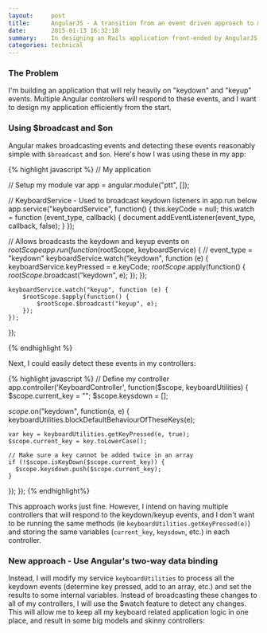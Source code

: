 ```yaml
---
layout:     post
title:      AngularJS - A transition from an event driven approach to monitoring keyboard events to utilizing Angular's two-way bindings
date:       2015-01-13 16:32:18
summary:    In designing an Rails application front-ended by AngularJS, I needed to pass keyboard events to multiple controllers. This is how I transitioned from suing multiple $broadcast and $on methods in my controllers, to monitoring the events in one model instance and using $watch. 
categories: technical
---
```


### The Problem
I'm building an application that will rely heavily on "keydown" and "keyup" events. Multiple Angular controllers will respond to these events, and I want to design my application efficiently from the start. 

### Using $broadcast and $on
Angular makes broadcasting events and detecting these events reasonably simple with `$broadcast` and `$on`. Here's how I was using these in my app:  

{% highlight javascript %}
// My application 

// Setup my module
var app = angular.module("ptt", []);

// KeyboardService - Used to broadcast keydown listeners in app.run below
app.service("keyboardService", function() {
    this.keyCode = null;
    this.watch = function (event_type, callback) {
        document.addEventListener(event_type, callback, false);
    }
});

// Allows broadcasts the keydown and keyup events on $rootScope
app.run(function ($rootScope, keyboardService) {
    // event_type = "keydown"
    keyboardService.watch("keydown", function (e) {
        keyboardService.keyPressed = e.keyCode; 
        $rootScope.$apply(function() {
            $rootScope.$broadcast("keydown", e);
        });
    });

    keyboardService.watch("keyup", function (e) {
        $rootScope.$apply(function() {
            $rootScope.$broadcast("keyup", e);
        });
    });
});


{% endhighlight %}

Next, I could easily detect these events in my controllers:

{% highlight javascript %}
// Define my controller
app.controller('KeyboardController', function($scope, keyboardUtilities) {
  $scope.current_key = "";
  $scope.keysdown = [];

  $scope.$on("keydown", function(a, e) {
    keyboardUtilities.blockDefaultBehaviourOfTheseKeys(e);

    var key = keyboardUtilities.getKeyPressed(e, true);
    $scope.current_key = key.toLowerCase();

    // Make sure a key cannot be added twice in an array
    if (!$scope.isKeyDown($scope.current_key)) {
      $scope.keysdown.push($scope.current_key);
    }
  });
});
{% endhighlight%}

This approach works just fine. However, I intend on having multiple controllers that will respond to the keydown/keyup events, and I don't want to be running the same methods (ie `keyboardUtilities.getKeyPressed(e)`) and storing the same variables (`current_key`, `keysdown`, etc.) in each controller. 

### New approach - Use Angular's two-way data binding

Instead, I will modify my service `keyboardUtilities` to process all the keydown events (determine key pressed, add to an array, etc.) and set the results to some internal variables. Instead of broadcasting these changes to all of my controllers, I will use the $watch feature to detect any changes. This will allow me to keep all my keyboard related application logic in one place, and result in some big models and skinny controllers:



